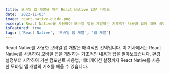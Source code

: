 ```yaml
---
title: 모바일 앱 개발을 위한 React Native 입문 가이드
date: '2022-11-03'
image: react-native-guide.png
excerpt: React Native를 사용하여 모바일 앱을 개발하는 기초적인 내용과 팁에 대해 배워보세요.
isFeatured: true
tags: ['React Native', '모바일 앱 개발', '웹 개발']
---
```


React Native를 사용한 모바일 앱 개발은 매력적인 선택입니다. 이 기사에서는 React Native를 사용하여 모바일 앱을 개발하는 기초적인 내용과 팁을 알아보겠습니다. 환경 설정부터 시작하여 기본 컴포넌트 사용법, 네비게이션 설정까지 React Native를 사용한 모바일 앱 개발의 기초를 배울 수 있습니다.
